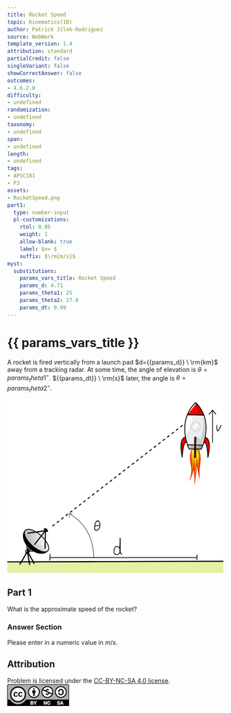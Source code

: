 ```yaml
---
title: Rocket Speed
topic: Kinematics(1D)
author: Patrick Jilek-Rodriguez
source: WebWork
template_version: 1.4
attribution: standard
partialCredit: false
singleVariant: false
showCorrectAnswer: false
outcomes:
- 4.6.2.0
difficulty:
- undefined
randomization:
- undefined
taxonomy:
- undefined
span:
- undefined
length:
- undefined
tags:
- APSC181
- PJ
assets:
- RocketSpeed.png
part1:
  type: number-input
  pl-customizations:
    rtol: 0.05
    weight: 1
    allow-blank: true
    label: $v= $
    suffix: $\rm{m/s}$
myst:
  substitutions:
    params_vars_title: Rocket Speed
    params_d: 4.71
    params_theta1: 25
    params_theta2: 27.0
    params_dt: 0.99
---
```

# {{ params_vars_title }}
A rocket is fired vertically from a launch pad $d={{params_d}} \ \rm{km}$ away from a tracking radar.
At some time, the angle of elevation is $\theta={{params_theta1}}^\circ$.
${{params_dt}} \ \rm{s}$ later, the angle is $\theta={{params_theta2}}^\circ$.

<img src="RocketSpeed.png" width=500 alt="A rocket moving upwards at a distance d from a radar." >

## Part 1

What is the approximate speed of the rocket?

### Answer Section

Please enter in a numeric value in $m/s$.

## Attribution

Problem is licensed under the [CC-BY-NC-SA 4.0 license](https://creativecommons.org/licenses/by-nc-sa/4.0/).<br> ![The Creative Commons 4.0 license requiring attribution-BY, non-commercial-NC, and share-alike-SA license.](https://raw.githubusercontent.com/firasm/bits/master/by-nc-sa.png)